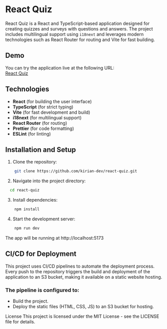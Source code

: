 # React Quiz

React Quiz is a React and TypeScript-based application designed for creating quizzes and surveys with questions and answers. The project includes multilingual support using `i18next` and leverages modern technologies such as React Router for routing and Vite for fast building.

## Demo

You can try the application live at the following URL:  
[React Quiz](http://react-typescript-quiz.s3-website-us-east-1.amazonaws.com/quiz/1)

## Technologies

- **React** (for building the user interface)
- **TypeScript** (for strict typing)
- **Vite** (for fast development and build)
- **i18next** (for multilingual support)
- **React Router** (for routing)
- **Prettier** (for code formatting)
- **ESLint** (for linting)

## Installation and Setup

1. Clone the repository:
```bash
    git clone https://github.com/kirian-dev/react-quiz.git
```
2. Navigate into the project directory:
```bash
  cd react-quiz
```
3. Install dependencies:
```bash
    npm install
```
4. Start the development server:
```bash
    npm run dev
```

The app will be running at http://localhost:5173

## CI/CD for Deployment
This project uses CI/CD pipelines to automate the deployment process. Every push to the repository triggers the build and deployment of the application to an S3 bucket, making it available on a static website hosting.

### The pipeline is configured to:
- Build the project.
- Deploy the static files (HTML, CSS, JS) to an S3 bucket for hosting.

License
This project is licensed under the MIT License - see the LICENSE file for details.
